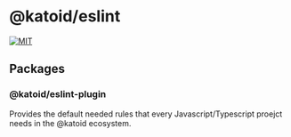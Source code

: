 # @katoid/eslint
[![MIT](https://img.shields.io/packagist/l/doctrine/orm.svg?style=flat-square)](https://github.com/katoid/angular-grid-layout/blob/main/LICENSE.md)


## Packages

### @katoid/eslint-plugin
Provides the default needed rules that every Javascript/Typescript proejct needs in the @katoid ecosystem.





